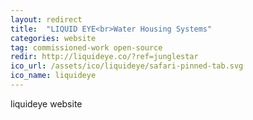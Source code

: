 ```yaml
---
layout: redirect
title:  "LIQUID EYE<br>Water Housing Systems"
categories: website
tag: commissioned-work open-source
redir: http://liquideye.co/?ref=junglestar
ico_url: /assets/ico/liquideye/safari-pinned-tab.svg
ico_name: liquideye
---
```


liquideye website
